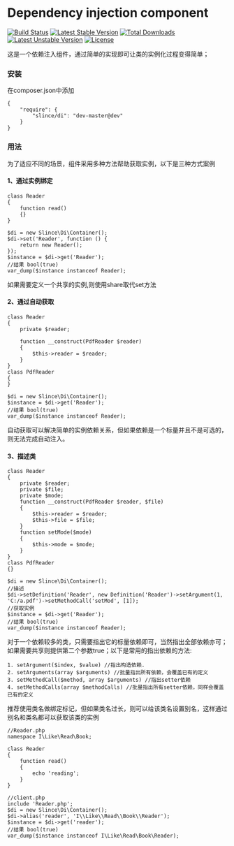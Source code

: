 ﻿# Dependency injection component

[![Build Status](https://travis-ci.org/slince/di.svg?branch=master)](https://travis-ci.org/slince/di)
[![Latest Stable Version](https://poser.pugx.org/slince/di/v/stable)](https://packagist.org/packages/slince/di)
[![Total Downloads](https://poser.pugx.org/slince/di/downloads)](https://packagist.org/packages/slince/di)
[![Latest Unstable Version](https://poser.pugx.org/slince/di/v/unstable)](https://packagist.org/packages/slince/di)
[![License](https://poser.pugx.org/slince/di/license)](https://packagist.org/packages/slince/di)

这是一个依赖注入组件，通过简单的实现即可让类的实例化过程变得简单；

### 安装

在composer.json中添加
```
{
    "require": {
        "slince/di": "dev-master@dev"
    }
}
```
### 用法

为了适应不同的场景，组件采用多种方法帮助获取实例，以下是三种方式案例

#### 1、通过实例绑定
```
class Reader
{
    function read()
    {}
}

$di = new Slince\Di\Container();
$di->set('Reader', function () {
    return new Reader(); 
});
$instance = $di->get('Reader');
//结果 bool(true)
var_dump($instance instanceof Reader);
```
如果需要定义一个共享的实例,则使用share取代set方法

#### 2、通过自动获取
```
class Reader 
{
    private $reader;

    function __construct(PdfReader $reader)
    {
        $this->reader = $reader;
    } 
}
class PdfReader
{
}

$di = new Slince\Di\Container();
$instance = $di->get('Reader');
//结果 bool(true)
var_dump($instance instanceof Reader);
```
自动获取可以解决简单的实例依赖关系，但如果依赖是一个标量并且不是可选的，则无法完成自动注入。


#### 3、描述类
```
class Reader 
{
    private $reader;
    private $file;
    private $mode;
    function __construct(PdfReader $reader, $file)
    {
        $this->reader = $reader;
        $this->file = $file;
    }
    function setMode($mode)
    {
        $this->mode = $mode;
    }
}
class PdfReader
{}

$di = new Slince\Di\Container();
//描述
$di->setDefinition('Reader', new Definition('Reader')->setArgument(1, 'C:/a.pdf')->setMethodCall('setMod', [1]);
//获取实例
$instance = $di->get('Reader');
//结果 bool(true)
var_dump($instance instanceof Reader);

```
对于一个依赖较多的类，只需要指出它的标量依赖即可，当然指出全部依赖亦可；如果需要共享则提供第二个参数true；以下是常用的指出依赖的方法:
```
1. setArgument($index, $value) //指出构造依赖. 
2. setArguments(array $arguments) //批量指出所有依赖，会覆盖已有的定义
3. setMethodCall($method, array $arguments) //指出setter依赖
4. setMethodCalls(array $methodCalls) //批量指出所有setter依赖，同样会覆盖已有的定义
```
推荐使用类名做绑定标记，但如果类名过长，则可以给该类名设置别名，这样通过别名和类名都可以获取该类的实例
```
//Reader.php
namespace I\Like\Read\Book;

class Reader 
{
    function read()
    {
        echo 'reading';
    }
}

//client.php
include 'Reader.php';
$di = new Slince\Di\Container();
$di->alias('reader', 'I\\Like\\Read\\Book\\Reader');
$instance = $di->get('reader');
//结果 bool(true)
var_dump($instance instanceof I\Like\Read\Book\Reader); 
```


